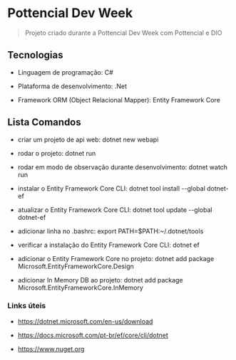 # Pottencial Dev Week

> Projeto criado durante a Pottencial Dev Week com Pottencial e DIO

## Tecnologias

- Linguagem de programação: C#

- Plataforma de desenvolvimento: .Net

- Framework ORM (Object Relacional Mapper): Entity Framework Core

## Lista Comandos

- criar um projeto de api web: dotnet new webapi

- rodar o projeto: dotnet run

- rodar em modo de observação durante desenvolvimento: dotnet watch run

- instalar o Entity Framework Core CLI: dotnet tool install --global dotnet-ef

- atualizar o Entity Framework Core CLI: dotnet tool update --global dotnet-ef

- adicionar linha no .bashrc: export PATH=$PATH:~/.dotnet/tools

- verificar a instalação do Entity Framework Core CLI: dotnet ef

- adicionar o Entity Framework Core no projeto: dotnet add package Microsoft.EntityFrameworkCore.Design

- adicionar In Memory DB ao projeto: dotnet add package Microsoft.EntityFrameworkCore.InMemory

### Links úteis

- https://dotnet.microsoft.com/en-us/download

- https://docs.microsoft.com/pt-br/ef/core/cli/dotnet

- https://www.nuget.org
